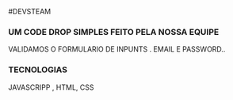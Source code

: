 #DEVSTEAM
### UM CODE DROP SIMPLES FEITO PELA NOSSA EQUIPE 

VALIDAMOS O FORMULARIO DE INPUNTS .
EMAIL E PASSWORD..


### TECNOLOGIAS
JAVASCRIPP , HTML, CSS